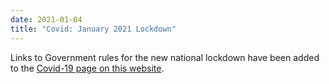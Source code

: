 ```yaml
---
date: 2021-01-04
title: "Covid: January 2021 Lockdown"
---
```


Links to Government rules for the new national lockdown  have been added to the [Covid-19 page on this website](covid-19#government-advice).

